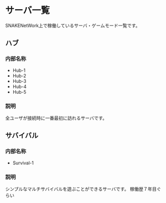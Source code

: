 # サーバ一覧
SNAKENetWork上で稼働しているサーバ・ゲームモード一覧です。


## ハブ
### 内部名称
 - Hub-1
 - Hub-2
 - Hub-3
 - Hub-4
 - Hub-5
### 説明
全ユーザが接続時に一番最初に訪れるサーバです。


## サバイバル
### 内部名称
 - Survival-1
### 説明
シンプルなマルチサバイバルを遊ぶことができるサーバです。
稼働歴７年目ぐらい
